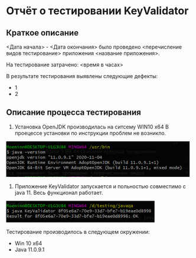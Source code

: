 # Отчёт о тестировании KeyValidator

## Краткое описание

<Дата начала> - <Дата окончания> было проведено <перечисление видов тестирование> приложения <название приложения>.

На тестирование затрачено: <время в часах>

В результате тестирования выявлены следующие дефекты:
* 1 
* 2


## Описание процесса тестирования

1. Установка OpenJDK производилась на ситсему WIN10 x64
В проецессе установки по инструкции проблем не возникло.

![](files\java11done.png)

1. Приложение KeyValidator запускается и польностью совместимо с java 11.
Весь функционал работает.

![](\files\valapp1.png)



Тестирование производилось в следующем окружении:
* Win 10 x64
* Java 11.0.9.1


